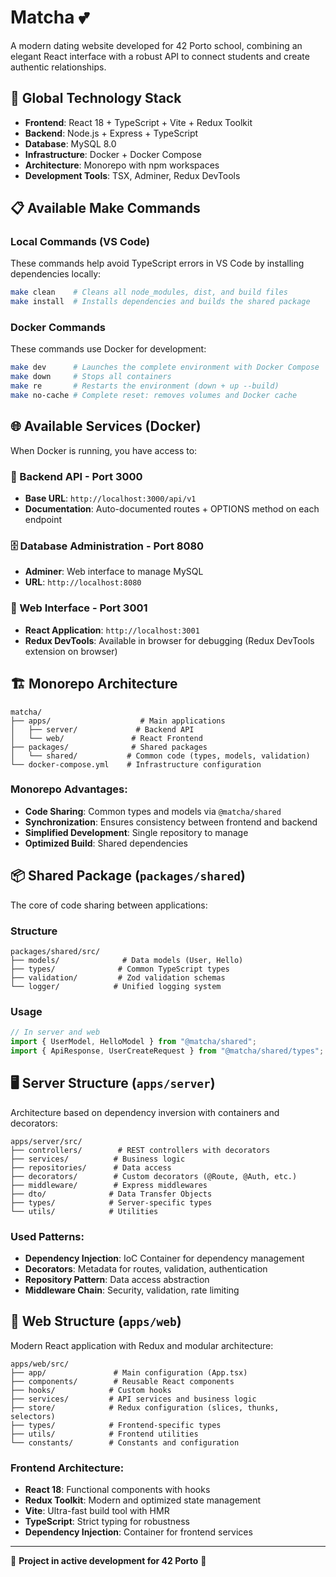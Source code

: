 # Matcha 💕

A modern dating website developed for 42 Porto school, combining an elegant React interface with a robust API to connect students and create authentic relationships.

## 🚀 Global Technology Stack

-   **Frontend**: React 18 + TypeScript + Vite + Redux Toolkit
-   **Backend**: Node.js + Express + TypeScript
-   **Database**: MySQL 8.0
-   **Infrastructure**: Docker + Docker Compose
-   **Architecture**: Monorepo with npm workspaces
-   **Development Tools**: TSX, Adminer, Redux DevTools

## 📋 Available Make Commands

### Local Commands (VS Code)

These commands help avoid TypeScript errors in VS Code by installing dependencies locally:

```bash
make clean    # Cleans all node_modules, dist, and build files
make install  # Installs dependencies and builds the shared package
```

### Docker Commands

These commands use Docker for development:

```bash
make dev      # Launches the complete environment with Docker Compose
make down     # Stops all containers
make re       # Restarts the environment (down + up --build)
make no-cache # Complete reset: removes volumes and Docker cache
```

## 🌐 Available Services (Docker)

When Docker is running, you have access to:

### 🔗 Backend API - Port 3000

-   **Base URL**: `http://localhost:3000/api/v1`
-   **Documentation**: Auto-documented routes + OPTIONS method on each endpoint

### 🗄️ Database Administration - Port 8080

-   **Adminer**: Web interface to manage MySQL
-   **URL**: `http://localhost:8080`

### 🎨 Web Interface - Port 3001

-   **React Application**: `http://localhost:3001`
-   **Redux DevTools**: Available in browser for debugging (Redux DevTools extension on browser)

## 🏗️ Monorepo Architecture

```
matcha/
├── apps/                    # Main applications
│   ├── server/             # Backend API
│   └── web/               # React Frontend
├── packages/              # Shared packages
│   └── shared/           # Common code (types, models, validation)
└── docker-compose.yml    # Infrastructure configuration
```

### Monorepo Advantages:

-   **Code Sharing**: Common types and models via `@matcha/shared`
-   **Synchronization**: Ensures consistency between frontend and backend
-   **Simplified Development**: Single repository to manage
-   **Optimized Build**: Shared dependencies

## 📦 Shared Package (`packages/shared`)

The core of code sharing between applications:

### Structure

```
packages/shared/src/
├── models/              # Data models (User, Hello)
├── types/              # Common TypeScript types
├── validation/         # Zod validation schemas
└── logger/            # Unified logging system
```

### Usage

```typescript
// In server and web
import { UserModel, HelloModel } from "@matcha/shared";
import { ApiResponse, UserCreateRequest } from "@matcha/shared/types";
```

## 🖥️ Server Structure (`apps/server`)

Architecture based on dependency inversion with containers and decorators:

```
apps/server/src/
├── controllers/        # REST controllers with decorators
├── services/          # Business logic
├── repositories/      # Data access
├── decorators/        # Custom decorators (@Route, @Auth, etc.)
├── middleware/        # Express middlewares
├── dto/              # Data Transfer Objects
├── types/            # Server-specific types
└── utils/            # Utilities
```

### Used Patterns:

-   **Dependency Injection**: IoC Container for dependency management
-   **Decorators**: Metadata for routes, validation, authentication
-   **Repository Pattern**: Data access abstraction
-   **Middleware Chain**: Security, validation, rate limiting

## 🎨 Web Structure (`apps/web`)

Modern React application with Redux and modular architecture:

```
apps/web/src/
├── app/               # Main configuration (App.tsx)
├── components/        # Reusable React components
├── hooks/            # Custom hooks
├── services/         # API services and business logic
├── store/            # Redux configuration (slices, thunks, selectors)
├── types/            # Frontend-specific types
├── utils/            # Frontend utilities
└── constants/        # Constants and configuration
```

### Frontend Architecture:

-   **React 18**: Functional components with hooks
-   **Redux Toolkit**: Modern and optimized state management
-   **Vite**: Ultra-fast build tool with HMR
-   **TypeScript**: Strict typing for robustness
-   **Dependency Injection**: Container for frontend services

---

🚧 **Project in active development for 42 Porto** 🚧
